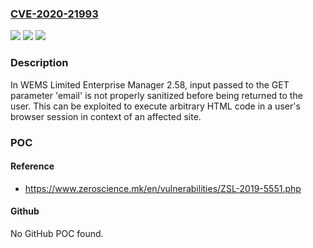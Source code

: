 ### [CVE-2020-21993](https://cve.mitre.org/cgi-bin/cvename.cgi?name=CVE-2020-21993)
![](https://img.shields.io/static/v1?label=Product&message=n%2Fa&color=blue)
![](https://img.shields.io/static/v1?label=Version&message=n%2Fa&color=blue)
![](https://img.shields.io/static/v1?label=Vulnerability&message=n%2Fa&color=brighgreen)

### Description

In WEMS Limited Enterprise Manager 2.58, input passed to the GET parameter 'email' is not properly sanitized before being returned to the user. This can be exploited to execute arbitrary HTML code in a user's browser session in context of an affected site.

### POC

#### Reference
- https://www.zeroscience.mk/en/vulnerabilities/ZSL-2019-5551.php

#### Github
No GitHub POC found.

